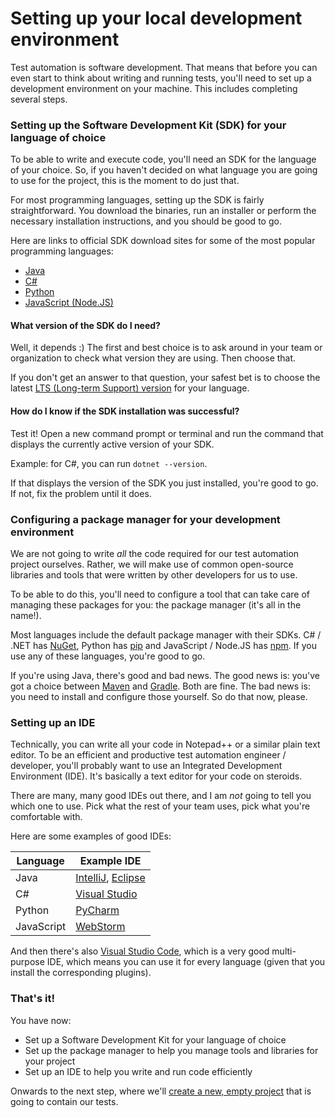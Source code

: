 # Setting up your local development environment

Test automation is software development. That means that before you can even start to think about writing and running tests, you'll need to set up a development environment on your machine. This includes completing several steps.

### Setting up the Software Development Kit (SDK) for your language of choice

To be able to write and execute code, you'll need an SDK for the language of your choice. So, if you haven't decided on what language you are going to use for the project, this is the moment to do just that.

For most programming languages, setting up the SDK is fairly straightforward. You download the binaries, run an installer or perform the necessary installation instructions, and you should be good to go.

Here are links to official SDK download sites for some of the most popular programming languages:

* [Java](https://www.oracle.com/java/technologies/downloads/)
* [C#](https://dotnet.microsoft.com/en-us/download)
* [Python](https://www.python.org/downloads/)
* [JavaScript (Node.JS)](https://nodejs.org/en/download)

#### What version of the SDK do I need?

Well, it depends :) The first and best choice is to ask around in your team or organization to check what version they are using. Then choose that.

If you don't get an answer to that question, your safest bet is to choose the latest [LTS (Long-term Support) version](https://en.wikipedia.org/wiki/Long-term_support) for your language.

#### How do I know if the SDK installation was successful?

Test it! Open a new command prompt or terminal and run the command that displays the currently active version of your SDK.

Example: for C#, you can run `dotnet --version`.

If that displays the version of the SDK you just installed, you're good to go. If not, fix the problem until it does.

### Configuring a package manager for your development environment

We are not going to write _all_ the code required for our test automation project ourselves. Rather, we will make use of common open-source libraries and tools that were written by other developers for us to use.

To be able to do this, you'll need to configure a tool that can take care of managing these packages for you: the package manager (it's all in the name!).

Most languages include the default package manager with their SDKs. C# / .NET has [NuGet](https://www.nuget.org/), Python has [pip](https://pip.pypa.io/en/stable/) and JavaScript / Node.JS has [npm](https://www.npmjs.com/). If you use any of these languages, you're good to go.

If you're using Java, there's good and bad news. The good news is: you've got a choice between [Maven](https://maven.apache.org/) and [Gradle](https://gradle.org/). Both are fine. The bad news is: you need to install and configure those yourself. So do that now, please.

### Setting up an IDE

Technically, you can write all your code in Notepad++ or a similar plain text editor. To be an efficient and productive test automation engineer / developer, you'll probably want to use an Integrated Development Environment (IDE). It's basically a text editor for your code on steroids.

There are many, many good IDEs out there, and I am _not_ going to tell you which one to use. Pick what the rest of your team uses, pick what you're comfortable with.

Here are some examples of good IDEs:

| Language | Example IDE |
| -------- | ----------- |
| Java | [IntelliJ](https://www.jetbrains.com/idea/), [Eclipse](https://www.eclipse.org/ide/) |
| C# | [Visual Studio](https://visualstudio.microsoft.com/vs/) |
| Python | [PyCharm](https://www.jetbrains.com/pycharm/) |
| JavaScript | [WebStorm](https://www.jetbrains.com/webstorm/) |

And then there's also [Visual Studio Code](https://code.visualstudio.com/), which is a very good multi-purpose IDE, which means you can use it for every language (given that you install the corresponding plugins).

### That's it!

You have now:

* Set up a Software Development Kit for your language of choice
* Set up the package manager to help you manage tools and libraries for your project
* Set up an IDE to help you write and run code efficiently

Onwards to the next step, where we'll [create a new, empty project](01-creating-a-new-empty-project.md) that is going to contain our tests.